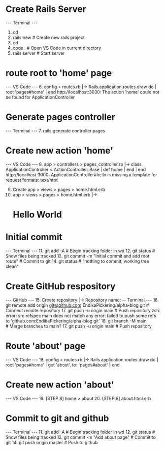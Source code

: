 # Create Rails Server
--- Terminal ---
1. cd <directory>
2. rails new <name>			# Create new rails project
3. cd <name>
4. code .					      # Open VS Code in current directory
5. rails server				  # Start server

# route root to 'home' page
--- VS Code ---
6. config > routes.rb
|-> Rails.application.routes.draw do
|     root 'pages#home'
|	end
http://localhost:3000: The action 'home' could not be found for ApplicationController

# Generate pages controller
--- Terminal ---
7. rails generate controller pages

# Create new action 'home'
--- VS Code ---
8. app > controllers > pages_controller.rb
|-> class ApplicationController < ActionController::Base
|	  def home
|	  end
|	end
http://localhost:3000: ApplicationController#hello is missing a template for request formats: text/html

9. Create app > views > pages > home.html.erb
10. app > views > pages > home.html.erb
|-> <h1>Hello World</h1>

# Initial commit
--- Terminal ---
11. git add -A                                                            # Begin tracking folder in wd
12. git status                                                            # Show files being tracked
13. git commit -m "Initial commit and add root route"                     # Commit to git
14. git status                                                            # "nothing to commit, working tree clean"

# Create GitHub respository
--- GitHub ---
15. Create repository
|-> Repository name: <name>
-- Terminal ---
16. git remote add origin git@github.com:EndikaPickering/alpha-blog.git   # Connect remote repository
17. git push -u origin main                                               # Push repository
zsh: error: src refspec main does not match any
error: failed to push some refs to 'github.com:EndikaPickering/alpha-blog.git'
18. git branch -M main                                                    # Merge branches to main?
17. git push -u origin main                                               # Push repository

# Route 'about' page
--- VS Code ---
18. config > routes.rb
|-> Rails.application.routes.draw do
|     root 'pages#home'
|     get 'about', to: 'pages#about'
|	end

# Create new action 'about'
--- VS Code ---
19. [STEP 8] home > about
20. [STEP 9] about.html.erb

#  Commit to git and github
--- Terminal ---
11. git add -A                                                            # Begin tracking folder in wd
12. git status                                                            # Show files being tracked
13. git commit -m "Add about page"                                        # Commit to git
14. git push origin master                                                # Push to github